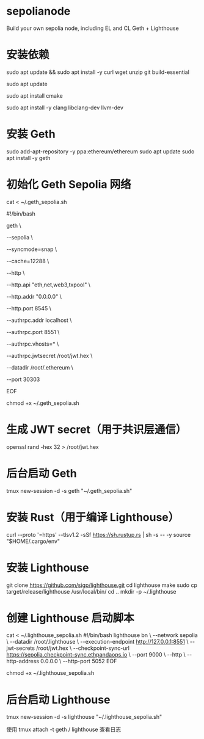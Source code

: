 # sepolianode
Build your own sepolia node, including EL and CL
Geth + Lighthouse

# 安装依赖
sudo apt update && sudo apt install -y curl wget unzip git build-essential

sudo apt update

sudo apt install cmake

sudo apt install -y clang libclang-dev llvm-dev


# 安装 Geth
sudo add-apt-repository -y ppa:ethereum/ethereum
sudo apt update
sudo apt install -y geth

# 初始化 Geth Sepolia 网络
cat <<EOF > ~/.geth_sepolia.sh

#!/bin/bash

geth \\

  --sepolia \\
  
  --syncmode=snap \\
  
  --cache=12288 \\
  
  --http \\
  
  --http.api "eth,net,web3,txpool" \\
  
  --http.addr "0.0.0.0" \\
  
  --http.port 8545 \\
  
  --authrpc.addr localhost \\
  
  --authrpc.port 8551 \\
  
  --authrpc.vhosts=* \\
  
  --authrpc.jwtsecret /root/jwt.hex \\
  
  --datadir /root/.ethereum \\
  
  --port 30303
  
EOF


chmod +x ~/.geth_sepolia.sh

# 生成 JWT secret（用于共识层通信）
openssl rand -hex 32 > /root/jwt.hex

# 后台启动 Geth
tmux new-session -d -s geth "~/.geth_sepolia.sh"

# 安装 Rust（用于编译 Lighthouse）
curl --proto '=https' --tlsv1.2 -sSf https://sh.rustup.rs | sh -s -- -y
source "$HOME/.cargo/env"

# 安装 Lighthouse
git clone https://github.com/sigp/lighthouse.git
cd lighthouse
make
sudo cp target/release/lighthouse /usr/local/bin/
cd ..
mkdir -p ~/.lighthouse

# 创建 Lighthouse 启动脚本
cat <<EOF > ~/.lighthouse_sepolia.sh
#!/bin/bash
lighthouse bn \\
  --network sepolia \\
  --datadir /root/.lighthouse \\
  --execution-endpoint http://127.0.0.1:8551 \\
  --jwt-secrets /root/jwt.hex \\
  --checkpoint-sync-url https://sepolia.checkpoint-sync.ethpandaops.io \\
  --port 9000 \\
  --http \\
  --http-address 0.0.0.0 \\
  --http-port 5052
EOF

chmod +x ~/.lighthouse_sepolia.sh

# 后台启动 Lighthouse
tmux new-session -d -s lighthouse "~/.lighthouse_sepolia.sh"

使用 tmux attach -t geth / lighthouse 查看日志



